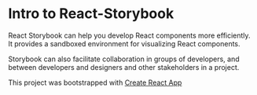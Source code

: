# Intro to React-Storybook

React Storybook can help you develop React components more efficiently. It provides a sandboxed environment for visualizing React components. 

Storybook can also facilitate collaboration in groups of developers, and between developers and designers and other stakeholders in a project.

This project was bootstrapped with [Create React App](https://github.com/facebookincubator/create-react-app)


